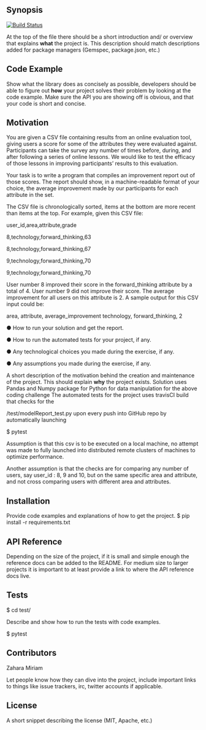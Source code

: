 ## Synopsis
[![Build Status](https://travis-ci.org/miriam-z/freeformers-model-report.svg?branch=master)](https://travis-ci.org/miriam-z/freeformers-model-report)

At the top of the file there should be a short introduction and/ or overview that explains **what** the project is. This description should match descriptions added for package managers (Gemspec, package.json, etc.)

## Code Example

Show what the library does as concisely as possible, developers should be able to figure out **how** your project solves their problem by looking at the code example. Make sure the API you are showing off is obvious, and that your code is short and concise.

## Motivation

You are given a CSV file containing results from an online evaluation tool, giving users a score for some of the attributes they were evaluated against. Participants can take the survey any number of times before, during, and after following a series of online lessons. We would like to test the efficacy of those lessons in improving participants’ results to this evaluation.

Your task is to write a program that compiles an improvement report out of those scores. The report should show, in a machine-readable format of your choice, the average improvement made by our participants for each attribute in the set.

The CSV file is chronologically sorted, items at the bottom are more recent than items at the top. For example, given this CSV file:

user_id,area,attribute,grade

8,technology,forward_thinking,63

8,technology,forward_thinking,67

9,technology,forward_thinking,70

9,technology,forward_thinking,70

User number 8 improved their score in the forward_thinking attribute by a total of 4. User number 9 did not improve their score. The average improvement for all users on this attribute is 2. A sample output for this CSV input could be:

area,       attribute,          average_improvement
technology, forward_thinking,   2

● How to run your solution and get the report.

● How to run the automated tests for your project, if any.

● Any technological choices you made during the exercise, if any.

● Any assumptions you made during the exercise, if any.

A short description of the motivation behind the creation and maintenance of the project. This should explain **why** the project exists.
Solution uses Pandas and Numpy package for Python for data manipulation for the above coding challenge
The automated tests for the project uses travisCI build that checks for the

/test/modelReport_test.py upon every push into GitHub repo by automatically launching

$ pytest

Assumption is that this csv is to be executed on a local machine, no attempt was made to fully launched into distributed remote
clusters of machines to optimize performance.

Another assumption is that the checks are for comparing any number of users, say user_id : 8, 9 and 10, but on the same specific area and attribute, and
not cross comparing users with different area and attributes. 

## Installation

Provide code examples and explanations of how to get the project.
$ pip install -r requirements.txt

## API Reference

Depending on the size of the project, if it is small and simple enough the reference docs can be added to the README. For medium size to larger projects it is important to at least provide a link to where the API reference docs live.

## Tests
$ cd test/

Describe and show how to run the tests with code examples.

$ pytest

## Contributors
Zahara Miriam

Let people know how they can dive into the project, include important links to things like issue trackers, irc, twitter accounts if applicable.

## License

A short snippet describing the license (MIT, Apache, etc.)